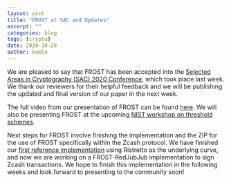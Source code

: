 ```yaml
---
layout: post
title: "FROST at SAC and Updates"
excerpt: ""
categories: blog
tags: [crypto]
date: 2020-10-28
author: komlo
---
```


We are pleased to say that FROST has been accepted into the [Selected Areas in Cryptography (SAC) 2020 Conference](https://sac2020.ca/), which took place last week. We thank our reviewers for their helpful feedback and we will be publishing the updated and final version of our paper in the next week.

The full video from our presentation of FROST can be found [here](https://www.youtube.com/watch?v=g3RX4IXAtrE). We will also be presenting FROST at the upcoming [NIST workshop on threshold schemes](https://csrc.nist.gov/events/2020/MPTS2020).

Next steps for FROST involve finishing the implementation and the ZIP for the use of FROST specifically within the Zcash protocol. We have finished our [first reference implementation](https://git.uwaterloo.ca/ckomlo/frost) using Ristretto as the underlying curve, and now we are working on a FROST-RedJubJub implementation to sign Zcash transactions. We hope to finish this implementation in the following weeks and look forward to presenting to the community soon!

